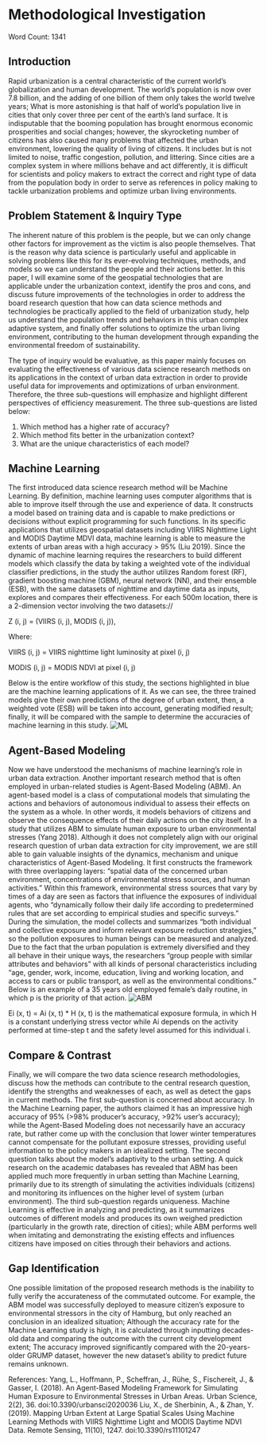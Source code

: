 # Methodological Investigation
Word Count: 1341


## Introduction
Rapid urbanization is a central characteristic of the current world’s globalization and human development. The world’s population is now over 7.8 billion, and the adding of one billion of them only takes the world twelve years; What is more astonishing is that half of world’s population live in cities that only cover three per cent of the earth’s land surface. It is indisputable that the booming population has brought enormous economic prosperities and social changes; however, the skyrocketing number of citizens has also caused many problems that affected the urban environment, lowering the quality of living of citizens. It includes but is not limited to noise, traffic congestion, pollution, and littering. Since cities are a complex system in where millions behave and act differently, it is difficult for scientists and policy makers to extract the correct and right type of data from the population body in order to serve as references in policy making to tackle urbanization problems and optimize urban living environments.


## Problem Statement & Inquiry Type
The inherent nature of this problem is the people, but we can only change other factors for improvement as the victim is also people themselves. That is the reason why data science is particularly useful and applicable in solving problems like this for its ever-evolving techniques, methods, and models so we can understand the people and their actions better. In this paper, I will examine some of the geospatial technologies that are applicable under the urbanization context, identify the pros and cons, and discuss future improvements of the technologies in order to address the board research question that how can data science methods and technologies be practically applied to the field of urbanization study, help us understand the population trends and behaviors in this urban complex adaptive system, and finally offer solutions to optimize the urban living environment, contributing to the human development through expanding the environmental freedom of sustainability.

The type of inquiry would be evaluative, as this paper mainly focuses on evaluating the effectiveness of various data science research methods on its applications in the context of urban data extraction in order to provide useful data for improvements and optimizations of urban environment. Therefore, the three sub-questions will emphasize and highlight different perspectives of efficiency measurement. The three sub-questions are listed below:
1.	Which method has a higher rate of accuracy?
2.	Which method fits better in the urbanization context?
3.	What are the unique characteristics of each model?


## Machine Learning
The first introduced data science research method will be Machine Learning. By definition, machine learning uses computer algorithms that is able to improve itself through the use and experience of data. It constructs a model based on training data and is capable to make predictions or decisions without explicit programming for such functions. In its specific applications that utilizes geospatial datasets including VIIRS Nighttime Light and MODIS Daytime MDVI data, machine learning is able to measure the extents of urban areas with a high accuracy > 95% (Liu 2019). Since the dynamic of machine learning requires the researchers to build different models which classify the data by taking a weighted vote of the individual classifier predictions, in the study the author utilizes Random forest (RF), gradient boosting machine (GBM), neural network (NN), and their ensemble (ESB), with the same datasets of nighttime and daytime data as inputs, explores and compares their effectiveness. For each 500m location, there is a 2-dimension vector involving the two datasets://

Z (i, j) = (VIIRS (i, j), MODIS (i, j)), 

Where:

VIIRS (i, j) = VIIRS nighttime light luminosity at pixel (i, j)

MODIS (i, j) = MODIS NDVI at pixel (i, j)

Below is the entire workflow of this study, the sections highlighted in blue are the machine learning applications of it. As we can see, the three trained models give their own predictions of the degree of urban extent, then, a weighted vote (ESB) will be taken into account, generating modified result; finally, it will be compared with the sample to determine the accuracies of machine learning in this study.
![ML](https://github.com/[jasonbao1219]/[DATA150]/ML.jpg?raw=true)


## Agent-Based Modeling
Now we have understood the mechanisms of machine learning’s role in urban data extraction. Another important research method that is often employed in urban-related studies is Agent-Based Modeling (ABM). An agent-based model is a class of computational models that simulating the actions and behaviors of autonomous individual to assess their effects on the system as a whole. In other words, it models behaviors of citizens and observe the consequence effects of their daily actions on the city itself. In a study that utilizes ABM to simulate human exposure to urban environmental stresses (Yang 2018). Although it does not completely align with our original research question of urban data extraction for city improvement, we are still able to gain valuable insights of the dynamics, mechanism and unique characteristics of Agent-Based Modeling. It first constructs the framework with three overlapping layers: “spatial data of the concerned urban environment, concentrations of environmental stress sources, and human activities.” Within this framework, environmental stress sources that vary by times of a day are seen as factors that influence the exposures of individual agents, who “dynamically follow their daily life according to predetermined rules that are set according to empirical studies and specific surveys.” During the simulation, the model collects and summarizes “both individual and collective exposure and inform relevant exposure reduction strategies,” so the pollution exposures to human beings can be measured and analyzed. Due to the fact that the urban population is extremely diversified and they all behave in their unique ways, the researchers “group people with similar attributes and behaviors” with all kinds of personal characteristics including “age, gender, work, income, education, living and working location, and access to cars or public transport, as well as the environmental conditions.” Below is an example of a 35 years old employed female’s daily routine, in which p is the priority of that action.
![ABM](https://github.com/[jasonbao1219]/[DATA150]/ABM.jpg?raw=true)

Ei (x, t) = Ai (x, t) * H (x, t) is the mathematical exposure formula, in which H is a constant underlying stress vector while Ai depends on the activity performed at time-step t and the safety level assumed for this individual i. 


## Compare & Contrast
Finally, we will compare the two data science research methodologies, discuss how the methods can contribute to the central research question, identify the strengths and weaknesses of each, as well as detect the gaps in current methods. The first sub-question is concerned about accuracy. In the Machine Learning paper, the authors claimed it has an impressive high accuracy of 95% (>98% producer’s accuracy, >92% user’s accuracy); while the Agent-Based Modeling does not necessarily have an accuracy rate, but rather come up with the conclusion that lower winter temperatures cannot compensate for the pollutant exposure stresses, providing useful information to the policy makers in an idealized setting. The second question talks about the model’s adaptivity to the urban setting. A quick research on the academic databases has revealed that ABM has been applied much more frequently in urban setting than Machine Learning, primarily due to its strength of simulating the activities individuals (citizens) and monitoring its influences on the higher level of system (urban environment). The third sub-question regards uniqueness. Machine Learning is effective in analyzing and predicting, as it summarizes outcomes of different models and produces its own weighed prediction (particularly in the growth rate, direction of cities); while ABM performs well when imitating and demonstrating the existing effects and influences citizens have imposed on cities through their behaviors and actions.


## Gap Identification
One possible limitation of the proposed research methods is the inability to fully verify the accurateness of the commutated outcome. For example, the ABM model was successfully deployed to measure citizen’s exposure to environmental stressors in the city of Hamburg, but only reached an conclusion in an idealized situation; Although the accuracy rate for the Machine Learning study is high, it is calculated through inputting decades-old data and comparing the outcome with the current city development extent; The accuracy improved significantly compared with the 20-years-older GRUMP dataset, however the new dataset’s ability to predict future remains unknown.


References: 
Yang, L., Hoffmann, P., Scheffran, J., Rühe, S., Fischereit, J., & Gasser, I. (2018). An Agent-Based Modeling Framework for Simulating Human Exposure to Environmental Stresses in Urban Areas. Urban Science, 2(2), 36. doi:10.3390/urbansci2020036
Liu, X., de Sherbinin, A., & Zhan, Y. (2019). Mapping Urban Extent at Large Spatial Scales Using Machine Learning Methods with VIIRS Nighttime Light and MODIS Daytime NDVI Data. Remote Sensing, 11(10), 1247. doi:10.3390/rs11101247
